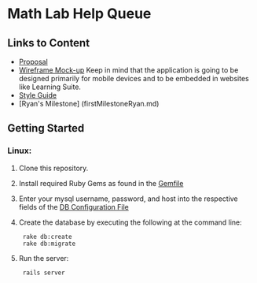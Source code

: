 Math Lab Help Queue
===================


Links to Content
----------------

* [Proposal](Proposal.md)
* [Wireframe Mock-up](http://share.axure.com/LO8O6N/) Keep in mind that the application is going to be designed primarily for mobile devices and to be embedded in websites like Learning Suite.
* [Style Guide](StyleGuide.md)
* [Ryan's Milestone] (firstMilestoneRyan.md)


Getting Started
---------------

### Linux:

1. Clone this repository.

2. Install required Ruby Gems as found in the [Gemfile](Gemfile)

3. Enter your mysql username, password, and host into the respective fields of the [DB Configuration File](config/database.yml)

4. Create the database by executing the following at the command line:

        rake db:create
        rake db:migrate

5. Run the server:

        rails server
